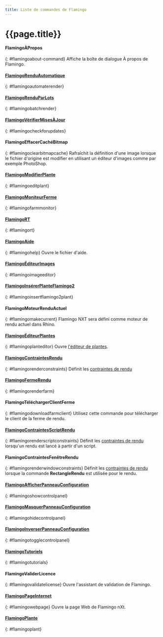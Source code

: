 ```yaml
---
title: Liste de commandes de Flamingo
---
```



# {{page.title}}

#### FlamingoÀPropos
{: #flamingoabout-command}
Affiche la boîte de dialogue À propos de Flamingo.

#### [FlamingoRenduAutomatique](automate-rendering.html#flamingonxtautomaterender)
{: #flamingoautomaterender}

#### [FlamingoRenduParLots](automate-rendering.html#batch-render)
{: #flamingobatchrender}

#### [FlamingoVérifierMisesÀJour](http://nxt.flamingo3d.com/)
{: #flamingocheckforupdates}

#### FlamingoEffacerCachéBitmap
{: #flamingoclearbitmapcache}
Rafraîchit la définition d'une image lorsque le fichier d'origine est modifier en utilisant un éditeur d'images comme par exemple PhotoShop.

#### [FlamingoModifierPlante](plants.html)
{: #flamingoeditplant}

#### [FlamingoMoniteurFerme](render-farm.html#monitor)
{: #flamingofarmmonitor}

#### [FlamingoRT](realtime.html)
{: #flamingort}

#### [FlamingoAide](http://help.mcneel.com/fr/flamingo/5/help/)
{: #flamingohelp}
Ouvre le fichier d'aide.

#### [FlamingoÉditeurImages](image-editor.html)
{: #flamingoimageeditor}

#### [FlamingoInsérerPlanteFlamingo2](plants.html)
{: #flamingoinsertflamingo2plant}

#### FlamingoMoteurRenduActuel
{: #flamingomakecurrent}
Flamingo NXT sera défini comme moteur de rendu actuel dans Rhino.

#### [FlamingoÉditeurPlantes](plants.html)
{: #flamingoplanteditor}
Ouvre [l'éditeur de plantes](plants.html).

#### [FlamingoContraintesRendu](documentproperties-flamingo.html#render-constraints)
{: #flamingorenderconstraints}
Définit les [contraintes de rendu](documentproperties-flamingo.html#render-constraints)

#### [FlamingoFermeRendu](automate-rendering.html#render-farm)
{: #flamingorenderfarm}

#### FlamingoTéléchargerClientFerme
{: #flamingodownloadfarmclient}
Utilisez cette commande pour télécharger le client de la ferme de rendu. 

#### [FlamingoContraintesScriptRendu](render-window.html#render-constraints)
{: #flamingorenderscriptconstraints}
Définit les [contraintes de rendu](documentproperties-flamingo.html#render-constraints) lorsqu'un rendu est lancé à partir d'un script. 

#### FlamingoContraintesFenêtreRendu
{: #flamingorenderwindowconstraints}
Définit les [contraintes de rendu](documentproperties-flamingo.html#render-constraints) lorsque la commande **RectangleRendu** est utilisée pour le rendu.

#### [FlamingoAfficherPanneauConfiguration](welcome.html#control-panel)
{: #flamingoshowcontrolpanel}

#### [FlamingoMasquerPanneauConfiguration](welcome.html#control-panel)
{: #flamingohidecontrolpanel}

#### [FlamingoInverserPanneauConfiguration](welcome.html#control-panel)
{: #flamingotogglecontrolpanel}

#### [FlamingoTutoriels](http://nxt.flamingo3d.com/page/tutorials-and-documentation)
{: #flamingotutorials}

#### FlamingoValiderLicence
{: #flamingovalidatelicense}
Ouvre l'assistant de validation de Flamingo.

#### [FlamingoPageInternet](http://nxt.flamingo3d.com/)
{: #flamingowebpage}
Ouvre la page Web de Flamingo nXt.

#### [FlamingoPlante](plants.html)
{: #flamingoplant}